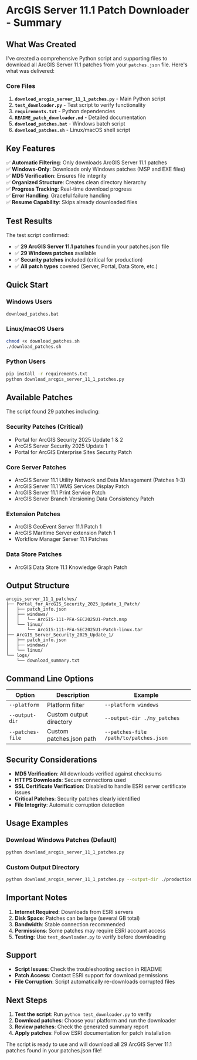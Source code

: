 # ArcGIS Server 11.1 Patch Downloader - Summary

## What Was Created

I've created a comprehensive Python script and supporting files to download all ArcGIS Server 11.1 patches from your `patches.json` file. Here's what was delivered:

### Core Files

1. **`download_arcgis_server_11_1_patches.py`** - Main Python script
2. **`test_downloader.py`** - Test script to verify functionality
3. **`requirements.txt`** - Python dependencies
4. **`README_patch_downloader.md`** - Detailed documentation
5. **`download_patches.bat`** - Windows batch script
6. **`download_patches.sh`** - Linux/macOS shell script

## Key Features

✅ **Automatic Filtering**: Only downloads ArcGIS Server 11.1 patches  
✅ **Windows-Only**: Downloads only Windows patches (MSP and EXE files)  
✅ **MD5 Verification**: Ensures file integrity  
✅ **Organized Structure**: Creates clean directory hierarchy  
✅ **Progress Tracking**: Real-time download progress  
✅ **Error Handling**: Graceful failure handling  
✅ **Resume Capability**: Skips already downloaded files  

## Test Results

The test script confirmed:
- ✅ **29 ArcGIS Server 11.1 patches** found in your patches.json file
- ✅ **29 Windows patches** available
- ✅ **Security patches** included (critical for production)
- ✅ **All patch types** covered (Server, Portal, Data Store, etc.)

## Quick Start

### Windows Users
```cmd
download_patches.bat
```

### Linux/macOS Users
```bash
chmod +x download_patches.sh
./download_patches.sh
```

### Python Users
```bash
pip install -r requirements.txt
python download_arcgis_server_11_1_patches.py
```

## Available Patches

The script found 29 patches including:

### Security Patches (Critical)
- Portal for ArcGIS Security 2025 Update 1 & 2
- ArcGIS Server Security 2025 Update 1
- Portal for ArcGIS Enterprise Sites Security Patch

### Core Server Patches
- ArcGIS Server 11.1 Utility Network and Data Management (Patches 1-3)
- ArcGIS Server 11.1 WMS Services Display Patch
- ArcGIS Server 11.1 Print Service Patch
- ArcGIS Server Branch Versioning Data Consistency Patch

### Extension Patches
- ArcGIS GeoEvent Server 11.1 Patch 1
- ArcGIS Maritime Server extension Patch 1
- Workflow Manager Server 11.1 Patches

### Data Store Patches
- ArcGIS Data Store 11.1 Knowledge Graph Patch

## Output Structure

```
arcgis_server_11_1_patches/
├── Portal_for_ArcGIS_Security_2025_Update_1_Patch/
│   ├── patch_info.json
│   ├── windows/
│   │   └── ArcGIS-111-PFA-SEC2025U1-Patch.msp
│   └── linux/
│       └── ArcGIS-111-PFA-SEC2025U1-Patch-linux.tar
├── ArcGIS_Server_Security_2025_Update_1/
│   ├── patch_info.json
│   ├── windows/
│   └── linux/
└── logs/
    └── download_summary.txt
```

## Command Line Options

| Option | Description | Example |
|--------|-------------|---------|
| `--platform` | Platform filter | `--platform windows` |
| `--output-dir` | Custom output directory | `--output-dir ./my_patches` |
| `--patches-file` | Custom patches.json path | `--patches-file /path/to/patches.json` |

## Security Considerations

- **MD5 Verification**: All downloads verified against checksums
- **HTTPS Downloads**: Secure connections used
- **SSL Certificate Verification**: Disabled to handle ESRI server certificate issues
- **Critical Patches**: Security patches clearly identified
- **File Integrity**: Automatic corruption detection

## Usage Examples

### Download Windows Patches (Default)
```bash
python download_arcgis_server_11_1_patches.py
```



### Custom Output Directory
```bash
python download_arcgis_server_11_1_patches.py --output-dir ./production_patches
```

## Important Notes

1. **Internet Required**: Downloads from ESRI servers
2. **Disk Space**: Patches can be large (several GB total)
3. **Bandwidth**: Stable connection recommended
4. **Permissions**: Some patches may require ESRI account access
5. **Testing**: Use `test_downloader.py` to verify before downloading

## Support

- **Script Issues**: Check the troubleshooting section in README
- **Patch Access**: Contact ESRI support for download permissions
- **File Corruption**: Script automatically re-downloads corrupted files

## Next Steps

1. **Test the script**: Run `python test_downloader.py` to verify
2. **Download patches**: Choose your platform and run the downloader
3. **Review patches**: Check the generated summary report
4. **Apply patches**: Follow ESRI documentation for patch installation

The script is ready to use and will download all 29 ArcGIS Server 11.1 patches found in your patches.json file! 